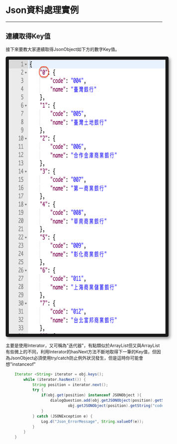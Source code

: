 # Json資料處理實例

---

## 連續取得Key值

接下來要教大家連續取得JsonObject如下方的數字Key值。

<center>
  <img src="/assets/JsonKeyValue.png" alt="Cowman" style="border-radius:5px; box-shadow:5px 5px 10px rgba(0, 0, 0, 0.4)" width="800" height="880" border="10"/>
</center>


主要是使用Interator，又可稱為"迭代器"，有點類似於ArrayList但又與ArrayList有些微上的不同，利用Interator的hasNext方法不斷地取得下一筆的Key值，但因為JsonObject必須使用try/catch防止例外狀況發生，但是這時你可能會想"instanceof"


``` Java
    Iterator <String> iterator = obj.keys();
        while (iterator.hasNext()) {
            String position = iterator.next();
            try {
                if(obj.get(position) instanceof JSONObject ){
                    dialogQuestion.add(obj.getJSONObject(position).getString("name") + " " +
                            obj.getJSONObject(position).getString("code"));
                }
            } catch (JSONException e) {
                Log.d("Json_ErrorMessage", String.valueOf(e));
            }
        }
    }
```



